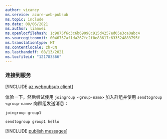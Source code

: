 ```yaml
---
author: vicancy
ms.service: azure-web-pubsub
ms.topic: include
ms.date: 08/06/2021
ms.author: lianwei
ms.openlocfilehash: 1c9875f6c3c6b69098c915d4257ed05e3ca0abc4
ms.sourcegitcommit: 0046757af1da267fc2f0e88617c633524883795f
ms.translationtype: HT
ms.contentlocale: zh-CN
ms.lasthandoff: 08/13/2021
ms.locfileid: "121783366"
---
```

### <a name="connect-to-the-service"></a>连接到服务

[!INCLUDE [az webpubsub client](cli-awps-client-connect.md)]

体验一下，然后尝试使用 `joingroup <group-name>` 加入群组并使用 `sendtogroup <group-name>` 向群组发送消息：

```azurecli
joingroup group1
```

```azurecli
sendtogroup group1 hello
```

[!INCLUDE [publish messages](cli-awps-service.md)]
